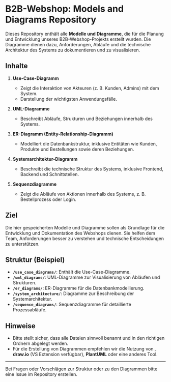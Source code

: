 # B2B-Webshop: Models and Diagrams Repository

Dieses Repository enthält alle **Modelle und Diagramme**, die für die Planung und Entwicklung unseres B2B-Webshop-Projekts erstellt wurden. Die Diagramme dienen dazu, Anforderungen, Abläufe und die technische Architektur des Systems zu dokumentieren und zu visualisieren.

## Inhalte

1. **Use-Case-Diagramm**  
   - Zeigt die Interaktion von Akteuren (z. B. Kunden, Admins) mit dem System.
   - Darstellung der wichtigsten Anwendungsfälle.

2. **UML-Diagramme**  
   - Beschreibt Abläufe, Strukturen und Beziehungen innerhalb des Systems.

3. **ER-Diagramm (Entity-Relationship-Diagramm)**  
   - Modelliert die Datenbankstruktur, inklusive Entitäten wie Kunden, Produkte und Bestellungen sowie deren Beziehungen.

4. **Systemarchitektur-Diagramm**  
   - Beschreibt die technische Struktur des Systems, inklusive Frontend, Backend und Schnittstellen.

5. **Sequenzdiagramme**  
   - Zeigt die Abläufe von Aktionen innerhalb des Systems, z. B. Bestellprozess oder Login.

## Ziel
Die hier gespeicherten Modelle und Diagramme sollen als Grundlage für die Entwicklung und Dokumentation des Webshops dienen. Sie helfen dem Team, Anforderungen besser zu verstehen und technische Entscheidungen zu unterstützen.

## Struktur (Beispiel)
- **`/use_case_diagrams/`**: Enthält die Use-Case-Diagramme.  
- **`/uml_diagrams/`**: UML-Diagramme zur Visualisierung von Abläufen und Strukturen.  
- **`/er_diagrams/`**: ER-Diagramme für die Datenbankmodellierung.  
- **`/system_architecture/`**: Diagramme zur Beschreibung der Systemarchitektur.  
- **`/sequence_diagrams/`**: Sequenzdiagramme für detaillierte Prozessabläufe.

## Hinweise
- Bitte stellt sicher, dass alle Dateien sinnvoll benannt und in den richtigen Ordnern abgelegt werden.
- Für die Erstellung von Diagrammen empfehlen wir die Nutzung von , **draw.io** (VS Extension verfügbar), **PlantUML** oder eine anderes Tool.

---

Bei Fragen oder Vorschlägen zur Struktur oder zu den Diagrammen bitte eine Issue im Repository erstellen.